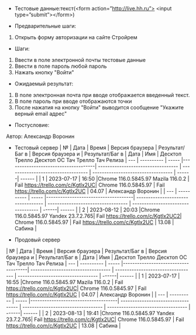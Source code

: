 * Тестовые данные:текст(\<form action=”http://live.hh.ru”> \<input type=”submit”>\</form>)


* Предварительные шаги:
1. Открыть форму авторизации на сайте Стройрем


* Шаги:
1. Ввести в поле электронной почты тестовые данные
2. Ввести в поле пароль любой пароль
3. Нажать кнопку "Войти"


* Ожидаемый результат:
1. В поле электронная почта при вводе отображается введенный текст.
2. В поле пароль при вводе отображаются точки
3. После нажатия на кнопку "Войти" выводится сообщение "Укажите верный email адрес"

* Постусловие:

Автор: Александр Воронин


* Тестовый сервер 
|  №  | Дата       | Время |           Версия браузера           |        Результат/Баг в            |             Версия браузера и       |           Результат/Баг в          |  Дата  |  Имя   |
								          Десктоп		                   Трелло Десктоп		                        ОС Тач			                  Трелло Тач	          Релиза
| --- | ---------- | ----- |-------------------------------------| ---------------------------------- | ---------------------------------- | ---------------------------------- | ------| ------  |
| 1   | 2023-07-17 | 16:50 |Chrome 116.0.5845.97 Mazila 116.0.2  | Fail  https://trello.com/c/Kgtlx2UC| Chrome 116.0.5845.97               | Fail https://trello.com/c/Kgtlx2UC | 04.07 | Александр Воронин  |
| --- | ---------- | ----- |-------------------------------------| ---------------------------------- | ---------------------------------- | ---------------------------------- | ------| ------  |
| 2   | 2023-08-12 | 20:03 |Chrome 116.0.5845.97 Yandex 23.7.2.765| Fail https://trello.com/c/Kgtlx2UC2| Chrome 116.0.5845.97               | Fail https://trello.com/c/Kgtlx2UC | 13.08 | Сабина  |


* Продовый сервер


|  №  | Дата       | Время |           Версия браузера           |        Результат/Баг в            |             Версия браузера и       |           Результат/Баг в          |  Дата  |  Имя   |
								          Десктоп		                   Трелло Десктоп		                        ОС Тач			                  Трелло Тач	          Релиза
| --- | ---------- | ----- |-------------------------------------| ---------------------------------- | ---------------------------------- | ---------------------------------- | ------| ------  |
| 1   | 2023-07-17 | 16:55 |Chrome 116.0.5845.97 Mazila 116.0.2  | Fail  https://trello.com/c/Kgtlx2UC| Chrome 116.0.5845.97               | Fail https://trello.com/c/Kgtlx2UC | 04.07 | Александр Воронин  |
| --- | ---------- | ----- |-------------------------------------| ---------------------------------- | ---------------------------------- | ---------------------------------- | ------| ------  |
| 2   | 2023-08-13 | 19:41 |Chrome 116.0.5845.97 Yandex 23.7.2.765| Fail https://trello.com/c/Kgtlx2UC| Chrome 116.0.5845.97               | Fail https://trello.com/c/Kgtlx2UC | 13.08 | Сабина  |

